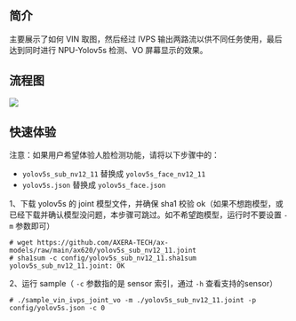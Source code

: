 ## 简介
  主要展示了如何 VIN 取图，然后经过 IVPS 输出两路流以供不同任务使用，最后达到同时进行 NPU-Yolov5s 检测、VO 屏幕显示的效果。

## 流程图
![](../../docs/sample_vin_ivps_joint_vo.png)

## 快速体验
注意：如果用户希望体验人脸检测功能，请将以下步骤中的：
- ```yolov5s_sub_nv12_11``` 替换成 ```yolov5s_face_nv12_11```
- ```yolov5s.json``` 替换成 ```yolov5s_face.json```

1、下载 yolov5s 的 joint 模型文件，并确保 sha1 校验 ok（如果不想跑模型，或已经下载并确认模型没问题，本步骤可跳过。如不希望跑模型，运行时不要设置 ```-m``` 参数即可）
```
# wget https://github.com/AXERA-TECH/ax-models/raw/main/ax620/yolov5s_sub_nv12_11.joint
# sha1sum -c config/yolov5s_sub_nv12_11.sha1sum
yolov5s_sub_nv12_11.joint: OK
```
2、运行 sample（ ```-c``` 参数指的是 sensor 索引，通过 ```-h``` 查看支持的sensor）
```
# ./sample_vin_ivps_joint_vo -m ./yolov5s_sub_nv12_11.joint -p config/yolov5s.json -c 0
```